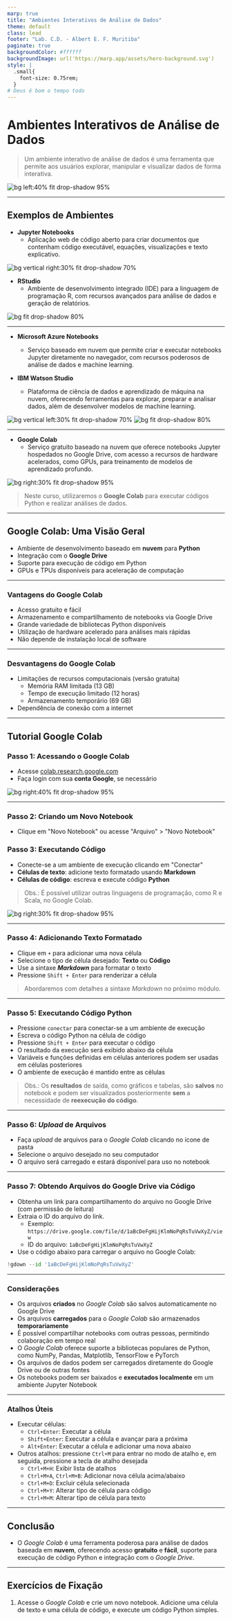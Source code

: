 ```yaml
---
marp: true
title: "Ambientes Interativos de Análise de Dados"
theme: default
class: lead
footer: "Lab. C.D. - Albert E. F. Muritiba"
paginate: true
backgroundColor: #ffffff
backgroundImage: url('https://marp.app/assets/hero-background.svg')
style: |
  .small{
    font-size: 0.75rem;
  }
# Deus é bom o tempo todo
---
```


# Ambientes Interativos de Análise de Dados

> Um ambiente interativo de análise de dados é uma ferramenta que permite aos usuários explorar, manipular e visualizar dados de forma interativa. 

<!-- _backgroundImage: url('bg/light_keyboard.jpg') -->
<!-- _footer: "" -->

![bg left:40% fit drop-shadow 95%](empty.svg)


---
## Exemplos de Ambientes

- **Jupyter Notebooks**
  - Aplicação web de código aberto para criar documentos que contenham código executável, equações, visualizações e texto explicativo.

![bg vertical right:30% fit drop-shadow 70%](https://upload.wikimedia.org/wikipedia/commons/thumb/3/38/Jupyter_logo.svg/1200px-Jupyter_logo.svg.png)


- **RStudio**
  - Ambiente de desenvolvimento integrado (IDE) para a linguagem de programação R, com recursos avançados para análise de dados e geração de relatórios.

![bg fit drop-shadow 80%](https://upload.wikimedia.org/wikipedia/commons/thumb/d/d0/RStudio_logo_flat.svg/1200px-RStudio_logo_flat.svg.png)

---

- **Microsoft Azure Notebooks**
  - Serviço baseado em nuvem que permite criar e executar notebooks Jupyter diretamente no navegador, com recursos poderosos de análise de dados e machine learning.

- **IBM Watson Studio**
  - Plataforma de ciência de dados e aprendizado de máquina na nuvem, oferecendo ferramentas para explorar, preparar e analisar dados, além de desenvolver modelos de machine learning.

![bg vertical left:30% fit drop-shadow 70%](https://upload.wikimedia.org/wikipedia/commons/thumb/4/44/Microsoft_logo.svg/1200px-Microsoft_logo.svg.png)
![bg fit drop-shadow 80% ](https://upload.wikimedia.org/wikipedia/commons/thumb/5/51/IBM_logo.svg/1200px-IBM_logo.svg.png)




---

- **Google Colab**
   - Serviço gratuito baseado na nuvem que oferece notebooks Jupyter hospedados no Google Drive, com acesso a recursos de hardware acelerados, como GPUs, para treinamento de modelos de aprendizado profundo.

![bg right:30% fit drop-shadow 95%](images/colab.png)

> Neste curso, utilizaremos o **Google Colab** para executar códigos Python e realizar análises de dados.
> 
---

## Google Colab: Uma Visão Geral

- Ambiente de desenvolvimento baseado em **nuvem** para **Python**
- Integração com o **Google Drive**
- Suporte para execução de código em Python
- GPUs e TPUs disponíveis para aceleração de computação

---

### Vantagens do Google Colab

- Acesso gratuito e fácil
- Armazenamento e compartilhamento de notebooks via Google Drive
- Grande variedade de bibliotecas Python disponíveis
- Utilização de hardware acelerado para análises mais rápidas
- Não depende de instalação local de software

---

### Desvantagens do Google Colab

- Limitações de recursos computacionais (versão gratuita)
  - Memória RAM limitada (13 GB)
  - Tempo de execução limitado (12 horas)
  - Armazenamento temporário (69 GB)
- Dependência de conexão com a internet

---

## Tutorial Google Colab

### Passo 1: Acessando o Google Colab

- Acesse [colab.research.google.com](https://colab.research.google.com/)
- Faça login com sua **conta Google**, se necessário

![bg right:40% fit drop-shadow 95%](images/colab1.png)

---

### Passo 2: Criando um Novo Notebook

- Clique em "Novo Notebook" ou acesse "Arquivo" > "Novo Notebook"

### Passo 3: Executando Código

- Conecte-se a um ambiente de execução clicando em "Conectar"
- **Células de texto**: adicione texto formatado usando **Markdown**
- **Células de código**: escreva e execute código **Python**

> Obs.: É possível utilizar outras linguagens de programação, como R e Scala, no Google Colab.

![bg right:30% fit drop-shadow 95%](images/colab3.png)

---

### Passo 4: Adicionando Texto Formatado

- Clique em `+` para adicionar uma nova célula
- Selecione o tipo de célula desejado: **Texto** ou **Código**
- Use a sintaxe ***Markdown*** para formatar o texto
- Pressione `Shift + Enter` para renderizar a célula

> Abordaremos com detalhes a sintaxe *Markdown* no próximo módulo.

---

### Passo 5: Executando Código Python

- Pressione `conectar` para conectar-se a um ambiente de execução
- Escreva o código Python na célula de código
- Pressione `Shift + Enter` para executar o código
- O resultado da execução será exibido abaixo da célula
- Variáveis e funções definidas em células anteriores podem ser usadas em células posteriores
- O ambiente de execução é mantido entre as células

> Obs.: Os **resultados** de saída, como gráficos e tabelas, são **salvos** no notebook e podem ser visualizados posteriormente **sem** a necessidade de **reexecução do código**.


---

### Passo 6: *Upload* de Arquivos


- Faça *upload* de arquivos para o *Google Colab* clicando no ícone de pasta
- Selecione o arquivo desejado no seu computador
- O arquivo será carregado e estará disponível para uso no notebook


---

### Passo 7: Obtendo Arquivos do Google Drive via Código

- Obtenha um link para compartilhamento do arquivo no Google Drive (com permissão de leitura)
- Extraia o ID do arquivo do link. 
  - Exemplo: `https://drive.google.com/file/d/1aBcDeFgHijKlmNoPqRsTuVwXyZ/view`
  - ID do arquivo: `1aBcDeFgHijKlmNoPqRsTuVwXyZ`
- Use o código abaixo para carregar o arquivo no Google Colab:

```python
!gdown --id '1aBcDeFgHijKlmNoPqRsTuVwXyZ'
```

---

### Considerações

- Os arquivos **criados** no *Google Colab* são salvos automaticamente no Google Drive
- Os arquivos **carregados** para o *Google Colab* são armazenados **temporariamente**
- É possível compartilhar notebooks com outras pessoas, permitindo colaboração em tempo real
- O *Google Colab* oferece suporte a bibliotecas populares de Python, como NumPy, Pandas, Matplotlib, TensorFlow e PyTorch
- Os arquivos de dados podem ser carregados diretamente do Google Drive ou de outras fontes
- Os notebooks podem ser baixados e **executados localmente** em um ambiente Jupyter Notebook

---

### Atalhos Úteis
- Executar células:
  - `Ctrl+Enter`: Executar a célula
  - `Shift+Enter`: Executar a célula e avançar para a próxima
  - `Alt+Enter`: Executar a célula e adicionar uma nova abaixo  
- Outros atalhos: pressione `Ctrl+M` para entrar no modo de atalho e, em seguida, pressione a tecla de atalho desejada
  - `Ctrl+M+H`: Exibir lista de atalhos
  - `Ctrl+M+A`, `Ctrl+M+B`: Adicionar nova célula acima/abaixo
  - `Ctrl+M+D`: Excluir célula selecionada
  - `Ctrl+M+Y`: Alterar tipo de célula para código
  - `Ctrl+M+M`: Alterar tipo de célula para texto

---

## Conclusão

- O *Google Colab* é uma ferramenta poderosa para análise de dados baseada em **nuvem**, oferecendo acesso **gratuito** e **fácil**, suporte para execução de código Python e integração com o *Google Drive*. 

---

## Exercícios de Fixação

1. Acesse o *Google Colab* e crie um novo notebook. Adicione uma célula de texto e uma célula de código, e execute um código Python simples.
  
 
